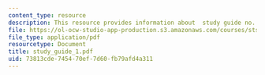 ```yaml
---
content_type: resource
description: This resource provides information about  study guide no. 1.
file: https://ol-ocw-studio-app-production.s3.amazonaws.com/courses/sts-005-disease-and-society-in-america-fall-2005/73813cde745470ef7d60fb79afd4a311_study_guide_1.pdf
file_type: application/pdf
resourcetype: Document
title: study_guide_1.pdf
uid: 73813cde-7454-70ef-7d60-fb79afd4a311
---
```

